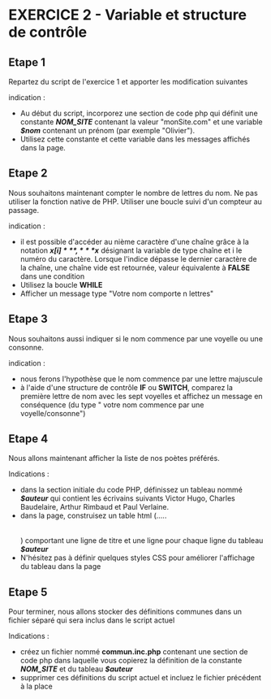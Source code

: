 #   EXERCICE 2 - Variable et structure de contrôle  #

## Etape 1
 
Repartez du  script de l'exercice 1 et apporter les modification suivantes
 
indication :
  - Au début du script, incorporez une section de code php qui définit une constante ***NOM_SITE*** contenant la valeur "monSite.com" et une variable ***$nom*** contenant un prénom (par exemple "Olivier").
  - Utilisez cette constante et cette variable dans les messages affichés dans la page.
 
## Etape 2
 
Nous souhaitons maintenant compter le nombre de lettres du nom. Ne pas utiliser la fonction native de PHP. Utiliser une boucle suivi d'un compteur au passage.
 
indication :
  - il est possible d'accéder au nième caractère d'une chaîne grâce à la notation ***$x[i]***, ***$x*** désignant la variable de type chaîne et i le numéro du caractère. Lorsque l'indice dépasse le dernier caractère de la chaîne, une chaîne vide est retournée, valeur équivalente à **FALSE** dans une condition
  - Utilisez la boucle **WHILE**
  - Afficher un message type "Votre nom comporte n lettres"
 
## Etape 3
 
Nous souhaitons aussi indiquer si le nom commence par une voyelle ou une consonne.
 
indication :
  - nous ferons l'hypothèse que le nom commence par une lettre majuscule
  - à l'aide d'une structure de contrôle **IF** ou **SWITCH**, comparez la première lettre de nom avec les sept voyelles et affichez un message en conséquence (du type " votre nom commence par une voyelle/consonne")
 
## Etape 4
 
Nous allons maintenant afficher la liste de nos poètes préférés.
 
Indications :
  - dans la section initiale du code PHP, définissez un tableau nommé ***$auteur*** qui contient les écrivains suivants Victor Hugo, Charles Baudelaire, Arthur Rimbaud et Paul Verlaine.
  - dans la page, construisez un table html (<table>.....</table>) comportant une ligne de titre et une ligne pour chaque ligne du tableau ***$auteur***
  - N'hésitez pas à définir quelques styles CSS pour améliorer l'affichage du tableau dans la page
 
## Etape 5
 
Pour terminer, nous allons stocker des définitions communes dans un fichier séparé qui sera inclus dans le script actuel
 
Indications :
  - créez un fichier nommé **commun.inc.php** contenant une section de code php dans laquelle vous copierez la définition de la constante ***NOM_SITE*** et du tableau ***$auteur***
  - supprimer ces définitions du script actuel et incluez le fichier précédent à la place
 

